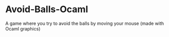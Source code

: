 # Avoid-Balls-Ocaml
A game where you try to avoid the balls by moving your mouse (made with Ocaml graphics)